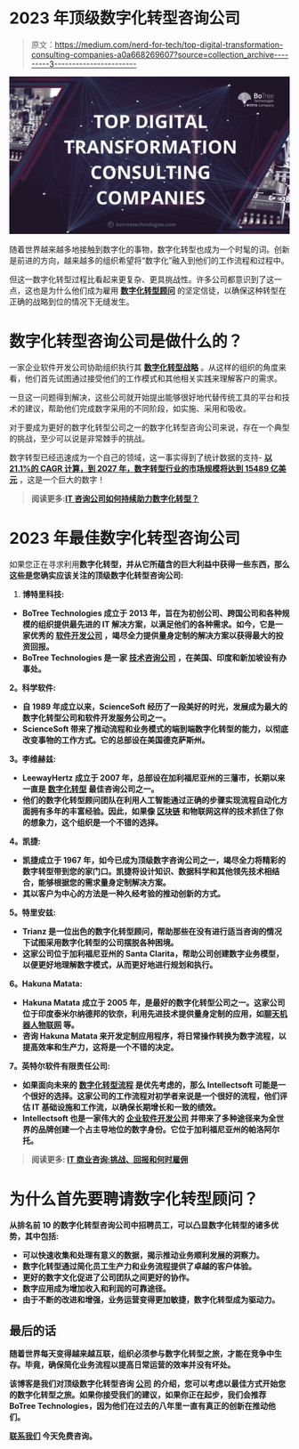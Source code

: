 # 2023 年顶级数字化转型咨询公司

> 原文：<https://medium.com/nerd-for-tech/top-digital-transformation-consulting-companies-a0a668269607?source=collection_archive---------3----------------------->

[![](img/b2e000a2887405a705799e73d67974d6.png)](https://www.botreetechnologies.com/it-consulting-services)

随着世界越来越多地接触到数字化的事物，数字化转型也成为一个时髦的词。创新是前进的方向，越来越多的组织希望将“数字化”融入到他们的工作流程和过程中。

但这一数字化转型过程比看起来更复杂、更具挑战性。许多公司都意识到了这一点，这也是为什么他们成为雇用 [**数字化转型顾问**](https://dev.to/botreetech/digital-transformation-in-fintech-how-is-fintech-transformation-helping-financial-services-3m50) 的坚定信徒，以确保这种转型在正确的战略到位的情况下无缝发生。

# 数字化转型咨询公司是做什么的？

一家企业软件开发公司协助组织执行其 [**数字化转型战略**](https://www.botreetechnologies.com/blog/digital-transformation-4-strategies-to-set-the-right-goals/) 。从这样的组织的角度来看，他们首先试图通过接受他们的工作模式和其他相关实践来理解客户的需求。

一旦这一问题得到解决，这些公司就开始提出能够很好地代替传统工具的平台和技术的建议，帮助他们完成数字采用的不同阶段，如实施、采用和吸收。

对于要成为更好的数字化转型公司之一的数字化转型咨询公司来说，存在一个典型的挑战，至少可以说是非常棘手的挑战。

数字转型已经迅速成为一个自己的领域，这一事实得到了统计数据的支持- [**以 21.1%的 CAGR 计算，到 2027 年，数字转型行业的市场规模将达到 15489 亿美元**](https://www.marketsandmarkets.com/Market-Reports/digital-transformation-market-43010479.html?gclid=Cj0KCQiA1sucBhDgARIsAFoytUsbvK0zrspHgwjO6O9y8SnMVIFg8QES1gfWygtqfkI-a3xUvavOHH0aAtVAEALw_wcB) ，这是一个巨大的数字！

> **阅读更多:**[**IT 咨询公司如何持续助力数字化转型？**](https://www.botreetechnologies.com/blog/it-consulting-firms-to-help-digital-transformation/)

# 2023 年最佳数字化转型咨询公司

如果您正在寻求利用[](https://www.botreetechnologies.com/blog/tech-capabilities-needed-for-digital-transformation/)**数字化转型，并从它所蕴含的巨大利益中获得一些东西，那么这些是您确实应该关注的顶级数字化转型咨询公司:**

1.  ****博特里科技:****

*   **BoTree Technologies 成立于 2013 年，旨在为初创公司、跨国公司和各种规模的组织提供最先进的 IT 解决方案，以满足他们的各种需求。如今，它是一家优秀的 [**软件开发公司**](https://www.botreetechnologies.com/) ，竭尽全力提供量身定制的解决方案以获得最大的投资回报。**
*   **BoTree Technologies 是一家 [**技术咨询公司**](https://www.tntra.io/technology-consulting) ，在美国、印度和新加坡设有办事处。**

****2。科学软件:****

*   **自 1989 年成立以来，ScienceSoft 经历了一段美好的时光，发展成为最大的数字化转型公司和软件开发服务公司之一。**
*   **ScienceSoft 带来了推动流程和业务模式的端到端数字化转型的能力，以彻底改变事物的工作方式。它的总部设在美国德克萨斯州。**

****3。李维赫兹:****

*   **LeewayHertz 成立于 2007 年，总部设在加利福尼亚州的三藩市，长期以来一直是 [**数字化转型**](https://www.botreetechnologies.com/blog/why-should-startups-partner-with-it-consulting-firms/) 最佳咨询公司之一。**
*   **他们的数字化转型顾问团队在利用人工智能通过正确的步骤实现流程自动化方面拥有多年的丰富经验。因此，如果像 [**区块链**](https://www.tntra.io/blog/role-of-blockchain-technology-in-new-economy/) 和物联网这样的技术抓住了你的想象力，这个组织是一个不错的选择。**

****4。凯捷:****

*   **凯捷成立于 1967 年，如今已成为顶级数字咨询公司[](https://www.botreetechnologies.com/blog/top-technology-consulting-companies/)**之一，竭尽全力将精彩的数字转型带到您的家门口。凯捷将设计知识、数据科学和其他领先技术相结合，能够根据您的需求量身定制解决方案。****
*   ****其以客户为中心的方法是一种久经考验的推动创新的方式。****

******5。特里安兹:******

*   ****Trianz 是一位出色的数字化转型顾问，帮助那些在没有进行适当咨询的情况下试图采用数字化转型的公司摆脱各种困境。****
*   ****这家公司位于加利福尼亚州的 Santa Clarita，帮助公司创建数字业务模型，以便更好地理解数字模式，从而更好地进行规划和执行。****

******6。Hakuna Matata:******

*   ****Hakuna Matata 成立于 2005 年，是最好的数字化转型公司之一。这家公司位于印度泰米尔纳德邦的钦奈，利用先进技术提供量身定制的应用，如[](https://www.botreetechnologies.com/artificial-intelligence-solutions)**[**聊天机器人**](https://www.botreetechnologies.com/chatbot-development)[**物联网**](https://www.tntra.io/blog/internet-of-things-is-the-market-headed-in-a-good-direction/) 等。******
*   ****咨询 Hakuna Matata 来开发定制应用程序，将日常操作转换为数字流程，以提高效率和生产力，这将是一个不错的决定。****

****7。英特尔软件有限责任公司:****

*   ****如果面向未来的 [**数字化转型流程**](https://www.botreetechnologies.com/blog/how-digital-transformation-can-be-driven-by-crm/) 是优先考虑的，那么 Intellectsoft 可能是一个很好的选择。这家公司的工作流程对初学者来说是一个很好的流程，他们评估 IT 基础设施和工作流，以确保长期增长和一致的绩效。****
*   ****Intellectsoft 也是一家伟大的 [**企业软件开发公司**](https://www.botreetechnologies.com/enterprise-software-development-company) 并带来了多种途径来为全世界的品牌创建一个占主导地位的数字身份。它位于加利福尼亚州的帕洛阿尔托。****

> ******阅读更多:** [**IT 商业咨询:挑战、回报和何时雇佣**](https://www.botreetechnologies.com/blog/it-consulting-for-business-challenges-rewards-when-to-hire/)****

# ****为什么首先要聘请数字化转型顾问？****

****从排名前 10 的数字化转型咨询公司中招聘员工，可以凸显数字化转型的诸多优势，其中包括:****

*   ****可以快速收集和处理有意义的数据，揭示推动业务顺利发展的洞察力。****
*   ****数字化转型通过简化员工生产力和业务流程提供了卓越的客户体验。****
*   ****更好的数字文化促进了公司团队之间更好的协作。****
*   ****数字应用成为增加收入和利润的可靠途径。****
*   ****由于不断的改进和增强，业务运营变得更加敏捷，数字化转型成为驱动力。****

## ****最后的话****

****随着世界每天变得越来越互联，组织必须参与数字化转型之旅，才能在竞争中生存。毕竟，确保简化业务流程以提高日常运营的效率并没有坏处。****

****该博客是我们对顶级数字化转型咨询 [**公司**](/geekculture/top-10-it-consulting-services-companies-in-the-world-c8184b24fc07) 的介绍，您可以考虑以最佳方式开始您的数字化转型之旅。如果你接受我们的建议，如果你正在起步，我们会推荐 BoTree Technologies，因为他们在过去的八年里一直有真正的创新在推动他们。****

****[**联系我们**](https://www.botreetechnologies.com/contact) **今天免费咨询。******